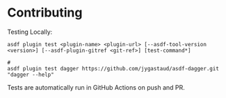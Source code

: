 # Contributing

Testing Locally:

```shell
asdf plugin test <plugin-name> <plugin-url> [--asdf-tool-version <version>] [--asdf-plugin-gitref <git-ref>] [test-command*]

#
asdf plugin test dagger https://github.com/jygastaud/asdf-dagger.git "dagger --help"
```

Tests are automatically run in GitHub Actions on push and PR.
